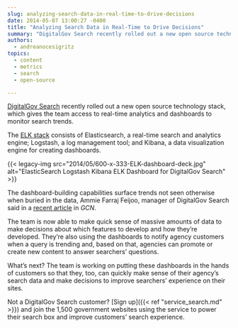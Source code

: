 ```yaml
---
slug: analyzing-search-data-in-real-time-to-drive-decisions
date: 2014-05-07 13:00:27 -0400
title: "Analyzing Search Data in Real-Time to Drive Decisions"
summary: "DigitalGov Search recently rolled out a new open source technology stack, which gives the team access to real-time analytics and dashboards to monitor search trends."
authors:
  - andreanocesigritz
topics:
  - content
  - metrics
  - search
  - open-source

---
```


[DigitalGov Search](https://search.gov) recently rolled out a new open source technology stack, which gives the team access to real-time analytics and dashboards to monitor search trends.

The [ELK stack](http://www.elasticsearch.org/overview/) consists of Elasticsearch, a real-time search and analytics engine; Logstash, a log management tool; and Kibana, a data visualization engine for creating dashboards.

{{< legacy-img src="2014/05/600-x-333-ELK-dashboard-deck.jpg" alt="ElasticSearch Logstash Kibana ELK Dashboard for DigitalGov Search" >}}

The dashboard-building capabilities surface trends not seen otherwise when buried in the data, Ammie Farraj Feijoo, manager of DigitalGov Search said in a [recent article](https://web.archive.org/web/20140503004552/http://gcn.com/Articles/2014/04/29/DigitalGov-Search.aspx) in _GCN_.

The team is now able to make quick sense of massive amounts of data to make decisions about which features to develop and how they’re developed. They’re also using the dashboards to notify agency customers when a query is trending and, based on that, agencies can promote or create new content to answer searchers’ questions.

What’s next? The team is working on putting these dashboards in the hands of customers so that they, too, can quickly make sense of their agency’s search data and make decisions to improve searchers’ experience on their sites.

Not a DigitalGov Search customer? [Sign up]({{< ref "service_search.md" >}}) and join the 1,500 government websites using the service to power their search box and improve customers’ search experience.
